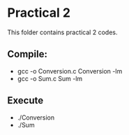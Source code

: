 # Practical 2

This folder contains practical 2 codes.

## Compile:

* gcc -o Conversion.c Conversion -lm
* gcc -o Sum.c Sum -lm

## Execute
* ./Conversion
* ./Sum